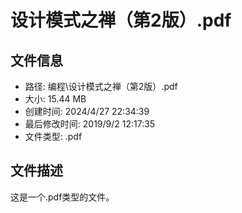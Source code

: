 ﻿# 设计模式之禅（第2版）.pdf

## 文件信息
- 路径: 编程\设计模式之禅（第2版）.pdf
- 大小: 15.44 MB
- 创建时间: 2024/4/27 22:34:39
- 最后修改时间: 2019/9/2 12:17:35
- 文件类型: .pdf

## 文件描述
这是一个.pdf类型的文件。

